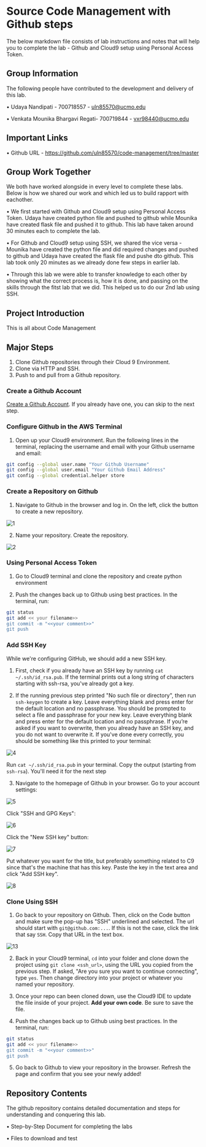 # Source Code Management with Github steps

The below markdown file consists of lab instructions and notes that will help you to complete the lab - Github and Cloud9 setup using Personal Access Token.

## Group Information

The following people have contributed to the development and delivery of this lab. 

• Udaya Nandipati - 700718557 - uln85570@ucmo.edu

• Venkata Mounika Bhargavi Regati- 700719844 - vxr98440@ucmo.edu

## Important Links

• Github URL - https://github.com/uln85570/code-management/tree/master

## Group Work Together

We both have worked alongside in every level to complete these labs. Below is how we shared our work and which led us to build rapport with eachother.

• We first started with Github and Cloud9 setup using Personal Access Token. Udaya have created python file and pushed to github while Mounika have created flask file and pushed it to github. This lab have taken around 30 minutes each to complete the lab.

• For Github and Cloud9 setup using SSH, we shared the vice versa - Mounika have created the python file and did required changes and pushed to github and Udaya have created the flask file and pushe dto github. This lab took only 20 minutes as we already done few steps in earlier lab.

• Through this lab we were able to transfer knowledge to each other by showing what the correct process is, how it is done, and passing on the skills through the fitst lab that we did. This helped us to do our 2nd lab using SSH.

## Project Introduction 

This is all about Code Management 

## Major Steps

1. Clone Github repositories through their Cloud 9 Environment.
2. Clone via HTTP and SSH.
3. Push to and pull from a Github repository.

### Create a Github Account

[Create a Github Account](https://github.com/join). If you already have one, you can skip to the next step.

### Configure Github in the AWS Terminal

1. Open up your Cloud9 environment. Run the following lines in the terminal, replacing the username and email with your Github username and email:

```sh
git config --global user.name "Your Github Username"
git config --global user.email "Your Github Email Address"
git config --global credential.helper store
```

### Create a Repository on Github

1. Navigate to Github in the browser and log in. On the left, click the button to create a new repository.

![1](./assets/1.png)

2. Name your repository. Create the repository.

![2](./assets/2.png)

### Using Personal Access Token

1. Go to Cloud9 terminal and clone the repository and create python environment

2. Push the changes back up to Github using best practices. In the terminal, run:
```sh
git status
git add << your filename>>
git commit -m "<<your comment>>"
git push
```

### Add SSH Key

While we're configuring GitHub, we should add a new SSH key. 

1. First, check if you already have an SSH key by running `cat ~/.ssh/id_rsa.pub`. If the terminal prints out a long string of characters starting with ssh-rsa, you've already got a key.

2. If the running previous step printed "No such file or directory", then run `ssh-keygen` to create a key. Leave everything blank and press enter for the default location and no passphrase. You should be prompted to select a file and passphrase for your new key. Leave everything blank and press enter for the default location and no passphrase. If you’re asked if you want to overwrite, then you already have an SSH key, and you do not want to overwrite it. If you've done every correctly, you should be something like this printed to your terminal:

![4](./assets/4.png)

Run `cat ~/.ssh/id_rsa.pub` in your terminal. Copy the output (starting from `ssh-rsa`). You'll need it for the next step

3. Navigate to the homepage of Github in your browser. Go to your account settings:

![5](./assets/5.png)

Click "SSH and GPG Keys":

![6](./assets/6.png)

Click the "New SSH key" button:

![7](./assets/7.png)

Put whatever you want for the title, but preferably something related to C9 since that's the machine that has this key. Paste the key in the text area and click "Add SSH key".

![8](./assets/8.png)

### Clone Using SSH

1. Go back to your repository on Github. Then, click on the Code button and make sure the pop-up has "SSH" underlined and selected. The url should start with `git@github.com:...`. If this is not the case, click the link that say `SSH`. Copy that URL in the text box.

![13](./assets/13.png)

2. Back in your Cloud9 terminal, `cd` into your folder and clone down the project using `git clone <ssh_url>`, using the URL you copied from the previous step. If asked, "Are you sure you want to continue connecting", type `yes`. Then change directory into your project or whatever you named your repository. 

3. Once your repo can been cloned down, use the Cloud9 IDE to update the file inside of your project. **Add your own code**. Be sure to save the file.

4. Push the changes back up to Github using best practices. In the terminal, run:
```sh
git status
git add << your filename>>
git commit -m "<<your comment>>"
git push
```
5. Go back to Github to view your repository in the browser. Refresh the page and confirm that you see your newly added!


## Repository Contents

The github repository contains detailed documentation and steps for understanding and conquering this lab.

• Step-by-Step Document for completing the labs

• Files to download and test
